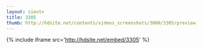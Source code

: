 ```yaml
---
layout: sieutv
title: 3305
thumb: http://hdsite.net/contents/videos_screenshots/3000/3305/preview_360p.mp4.jpg
---
```

{% include iframe src='http://hdsite.net/embed/3305' %}
 
